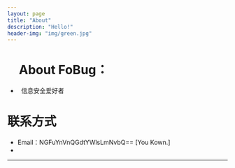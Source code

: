 ```yaml
---
layout: page
title: "About"
description: "Hello!"
header-img: "img/green.jpg"
---
```



#     About FoBug：
*   信息安全爱好者
# 联系方式

*   Email：NGFuYnVnQGdtYWlsLmNvbQ== [You Kown.]
*  
* * *
